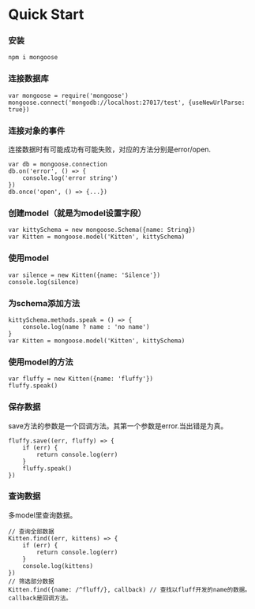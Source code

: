 # Quick Start

### 安装

`npm i mongoose`

### 连接数据库

```
var mongoose = require('mongoose')
mongoose.connect('mongodb://localhost:27017/test', {useNewUrlParse: true})
```

### 连接对象的事件

连接数据时有可能成功有可能失败，对应的方法分别是error/open.

```
var db = mongoose.connection
db.on('error', () => {
	console.log('error string')
})
db.once('open', () => {...})
```

### 创建model（就是为model设置字段）

```
var kittySchema = new mongoose.Schema({name: String})
var Kitten = mongoose.model('Kitten', kittySchema)
```

### 使用model

```
var silence = new Kitten({name: 'Silence'})
console.log(silence)
```

### 为schema添加方法

```
kittySchema.methods.speak = () => {
	console.log(name ? name : 'no name')
}
var Kitten = mongoose.model('Kitten', kittySchema)
```

### 使用model的方法

```
var fluffy = new Kitten({name: 'fluffy'})
fluffy.speak()
```

### 保存数据

save方法的参数是一个回调方法。其第一个参数是error.当出错是为真。

```
fluffy.save((err, fluffy) => {
	if (err) {
		return console.log(err)
	}
	fluffy.speak()
})
```

### 查询数据

多model里查询数据。

```
// 查询全部数据
Kitten.find((err, kittens) => {
	if (err) {
		return console.log(err)
	}
	console.log(kittens)
})
// 筛选部分数据
Kitten.find({name: /^fluff/}, callback) // 查找以fluff开发的name的数据。callback是回调方法。
```


